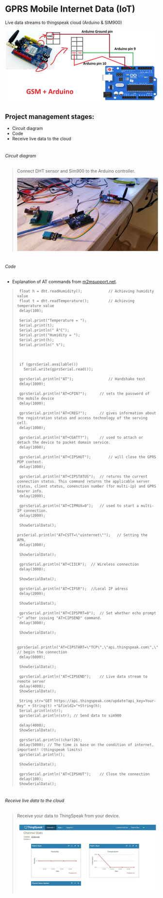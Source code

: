 # GPRS Mobile Internet Data (IoT)
Live data streams to thingspeak cloud (Arduino & SIM900)

![title](/images/Circuit_Diagram.PNG)

## Project management stages:

- Circuit diagram
- Code
- Receive live data to the cloud

# 
###### Circuit diagram
> Connect DHT sensor and Sim900 to the Arduino controller.
> 
>  
> ![title](/images/arduinoSim900.PNG)

#
###### Code
  * Explanation of AT commands from [m2msupport.net](https://m2msupport.net/m2msupport/atcipsprt-set-prompt-of-when-module-sends-data/).   
>      
>      float h = dht.readHumidity();			// Achieving humidity value
>      float t = dht.readTemperature(); 		// Achieving temperature value
>      delay(100);   
>         
>      Serial.print("Temperature = ");
>      Serial.print(t);
>      Serial.println(" Â°C");
>      Serial.print("Humidity = ");
>      Serial.print(h);
>      Serial.println(" %");    
>      
>   
>  
>      if (gprsSerial.available())
>        Serial.write(gprsSerial.read());
>     
>      gprsSerial.println("AT");				// Handshake test
>      delay(1000);
>     
>      gprsSerial.println("AT+CPIN?");		// sets the password of the mobile device
>      delay(1000);
>     
>      gprsSerial.println("AT+CREG?");		// gives information about the registration status and access technology of the serving cell.
>      delay(1000);
>     
>      gprsSerial.println("AT+CGATT?");		// used to attach or detach the device to packet domain service.
>      delay(1000);
>     
>      gprsSerial.println("AT+CIPSHUT");		// will close the GPRS PDP context.
>      delay(1000);
>     
>      gprsSerial.println("AT+CIPSTATUS");	// returns the current connection status. This command returns the applicable server status, client status, conenction number (for multi-ip) and GPRS bearer info.
>      delay(2000);
>     
>      gprsSerial.println("AT+CIPMUX=0");	// used to start a multi-IP connection.
>      delay(2000);
>   
>      ShowSerialData();
>   
>     prsSerial.println("AT+CSTT=\"uinternet\"");	// Setting the APN,
>      delay(1000);
>     
>      ShowSerialData();
>     
>      gprsSerial.println("AT+CIICR");	// Wireless connection
>      delay(3000);
>     
>      ShowSerialData();
>     
>      gprsSerial.println("AT+CIFSR");	//Local IP adress
>      delay(2000);
>     
>      ShowSerialData();
>     
>      gprsSerial.println("AT+CIPSPRT=0");	// Set whether echo prompt ">" after issuing "AT+CIPSEND" command.
>      delay(3000);
>     
>      ShowSerialData();
>   
>      gprsSerial.println("AT+CIPSTART=\"TCP\",\"api.thingspeak.com\",\"80\"");	// begin the connection
>      delay(6000);
>     
>      ShowSerialData();
>     
>      gprsSerial.println("AT+CIPSEND");	// Live data stream to remote server
>      delay(4000);
>      ShowSerialData();
>      
>      String str="GET https://api.thingspeak.com/update?api_key=Your-Key" + String(t) +"&field2="+String(h);
>      Serial.println(str);
>      gprsSerial.println(str);	// Send data to sim900
>      
>      delay(4000);
>      ShowSerialData();
>     
>      gprsSerial.println((char)26);	
>      delay(5000);	// The time is base on the condition of internet, important! (thingspeak limits)
>      gprsSerial.println();
>     
>      ShowSerialData();
>     
>      gprsSerial.println("AT+CIPSHUT");	// Close the connection
>      delay(100);
>      ShowSerialData(); 
>      
>

# 
###### Receive live data to the cloud
> Receive your data to ThingSpeak from your device.
> 
>  
> ![title](/images/ThingSpeak_Cloud.PNG)

